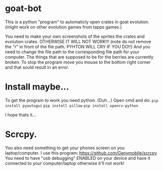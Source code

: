 # goat-bot
This is a python "program" to automaticly open crates in goat evolution. (might work on other evolution games from tapps games.)

You need to make your own screenshots of the sprites the crates and evolution crates. OTHERWISE IT WILL NOT WORK!!! (note do not remove the "r" in front of the file path. PYHTON WILL CRY IF YOU DO!!)
And you need to change the file path to the corresponding file path for your computer.
The things that are supposed to be for the berries are currently broken.
To stop the program move you mouse to the bottom right corner and that sould result in an error.

# Install maybe...

To get the program to work you need python. (Duh...)
Open cmd and do:
  `pip install pyautogui`
  `pip install pillow`
  `pip install opencv-python`
  
I hope thats it...

# Scrcpy.

You also need something to get your phones screen on you laptop/computer.
I use this program:
https://github.com/Genymobile/scrcpy
You need to have "usb debugging" ENABLED on your device and have it connected to your computer/laptop otherwise it'll not work!
